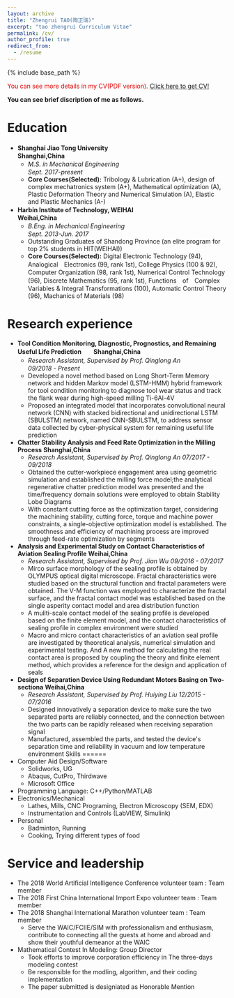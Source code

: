 ```yaml
---
layout: archive
title: "Zhengrui TAO(陶正瑞)"
excerpt: "tao zhengrui Curriculum Vitae"
permalink: /cv/
author_profile: true
redirect_from:
  - /resume
---
```


{% include base_path %}

<font color="#dd0000">You can see more details in my CV(PDF version).</font> [Click here to get CV!](http://zhengruitao.github.io/files/CV_TZR.pdf)
<!-- <embed src="http://zhengruitao.github.io/files/CV_TZR.pdf" width="650" height="1800" type='application/pdf'> -->

**You can see brief discription of me as follows.**

Education
======

* **Shanghai Jiao Tong University**　　　　　　　　　　　　　　　　　　　　　　　　　　　　**Shanghai,China**<br>
   * *M.S. in Mechanical Engineering*　　　　　　　　　　　　　　　　　　　　　　　　　　*Sept. 2017-present*<br>
   * **Core Courses(Selected):** Tribology & Lubrication (A+), design of complex mechatronics system (A+), Mathematical optimization (A), Plastic Deformation Theory and Numerical Simulation (A), Elastic and Plastic Mechanics (A-)
* **Harbin Institute of Technology, WEIHAI**　　　　　　　　　　　　　　　　　　　　　　　　　**Weihai,China**<br>
   * *B.Eng. in Mechanical Engineering*　　　　　　　　　　　　　　　　　　　　　　　　*Sept. 2013-Jun. 2017*<br>
   * Outstanding Graduates of Shandong Province (an elite program for top 2% students in HIT(WEIHAI))
   * **Core Courses(Selected):** Digital Electronic Technology (94), Analogical　Electronics (99, rank 1st), College Physics (100 & 92), Computer Organization (98, rank 1st), Numerical Control Technology (96), Discrete Mathematics (95, rank 1st), Functions　of　Complex Variables & Integral Transformations (100), Automatic Control Theory (96), Machanics of Materials (98)


Research experience
======
* **Tool Condition Monitoring, Diagnostic, Prognostics, and Remaining Useful Life Prediction**　　**Shanghai,China**
  * *Research Assistant, Supervised by Prof. Qinglong An*　　　　　　　　　　　　　　　　　　　*09/2018 - Present*
  * Developed a novel method based on Long Short-Term Memory network and hidden Markov model (LSTM-HMM) hybrid framework for tool condition monitoring to diagnose tool wear status and track the flank wear during high-speed milling Ti-6Al-4V
  * Proposed an integrated model that incorporates convolutional neural network (CNN) with stacked bidirectional and unidirectional LSTM (SBULSTM) network, named CNN-SBULSTM, to address sensor data collected by cyber-physical system for remaining useful life prediction
* **Chatter Stability Analysis and Feed Rate Optimization in the Milling Process**               **Shanghai,China**
  * *Research Assistant, Supervised by Prof. Qinglong An*                                        *07/2017 - 09/2018*
  * Obtained the cutter-workpiece engagement area using geometric simulation and established the milling force model;the analytical regenerative chatter prediction model was presented and the time/frequency domain solutions were employed to obtain Stability Lobe Diagrams
  * With constant cutting force as the optimization target, considering the machining stability, cutting force, torque and machine power constraints, a single-objective optimization model is established. The smoothness and efficiency of machining process are improved through feed-rate optimization by segments
* **Analysis and Experimental Study on Contact Characteristics of Aviation Sealing Profile**     **Weihai,China**
  * *Research Assistant, Supervised by Prof. Jian Wu*                                            *09/2016 - 07/2017*
  * Mirco surface morphology of the sealing profile is obtained by OLYMPUS optical digital microscope. Fractal characteristics were studied based on the structural function and fractal parameters were obtained. The V-M function was employed to characterize the fractal surface, and the fractal contact model was established based on the single asperity contact model and area distribution function
  * A muliti-scale contact model of the sealing profile is developed based on the finite element model, and the contact characteristics of sealing profile in complex environment were studied
  * Macro and micro contact characteristics of an aviation seal profile are investigated  by theoretical analysis, numerical simulation and experimental testing. And A new method for calculating the real contact area is proposed by coupling the theory and finite element method, which provides a reference for the design and application of seals
* **Design of Separation Device Using Redundant Motors Basing on Two-sectiona**                 **Weihai,China**
  * *Research Assistant, Supervised by Prof. Huiying Liu*                                       *12/2015 - 07/2016*
  * Designed innovatively a separation device to make sure the two separated parts are reliably connected, and the connection between the two parts can be rapidly released when receiving separation signal
  *  Manufactured, assembled the parts, and tested the device's separation time and reliability in vacuum and low temperature environment
Skills
======
* Computer Aid Design/Software
  * Solidworks, UG
  * Abaqus, CutPro, Thirdwave
  * Microsoft Office
* Programming Language: C++/Python/MATLAB
* Electronics/Mechanical
  * Lathes, Mills, CNC Programing, Electron Microscopy (SEM, EDX)
  * Instrumentation and Controls (LabVIEW, Simulink)
* Personal
  * Badminton, Running
  * Cooking, Trying different types of food

Service and leadership
======
* The 2018 World Artificial Intelligence Conference volunteer team : Team member
* The 2018 First China International Import Expo volunteer team : Team member
* The 2018 Shanghai International Marathon volunteer team : Team member
  * Serve the WAIC/FCIIE/SIM with professionalism and enthusiasm, contribute to connecting all the guests at home and abroad and show their youthful demeanor at the WAIC
* Mathematical Contest In Modeling: Group Director
  * Took efforts to improve corporation efficiency in The three-days modeling contest
  * Be responsible for the modling, algorithm, and their coding implementation
  * The paper submitted is designiated as Honorable Mention
